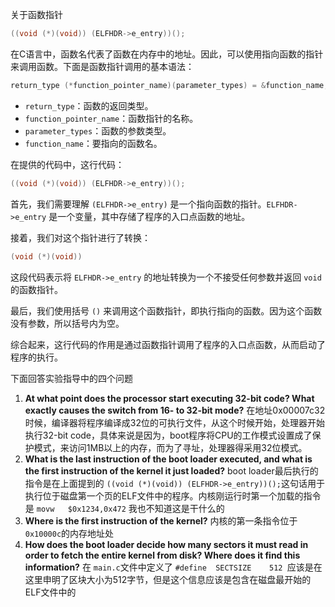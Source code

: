 关于函数指针

```c
((void (*)(void)) (ELFHDR->e_entry))();
```

在C语言中，函数名代表了函数在内存中的地址。因此，可以使用指向函数的指针来调用函数。下面是函数指针调用的基本语法：

```c
return_type (*function_pointer_name)(parameter_types) = &function_name;
```

* `return_type`：函数的返回类型。
* `function_pointer_name`：函数指针的名称。
* `parameter_types`：函数的参数类型。
* `function_name`：要指向的函数名。

在提供的代码中，这行代码：

```c
((void (*)(void)) (ELFHDR->e_entry))();
```

首先，我们需要理解 `(ELFHDR->e_entry)` 是一个指向函数的指针。`ELFHDR->e_entry` 是一个变量，其中存储了程序的入口点函数的地址。

接着，我们对这个指针进行了转换：

```c
(void (*)(void))
```

这段代码表示将 `ELFHDR->e_entry` 的地址转换为一个不接受任何参数并返回 `void` 的函数指针。

最后，我们使用括号 `()` 来调用这个函数指针，即执行指向的函数。因为这个函数没有参数，所以括号内为空。

综合起来，这行代码的作用是通过函数指针调用了程序的入口点函数，从而启动了程序的执行。

下面回答实验指导中的四个问题

1. **At what point does the processor start executing 32-bit code? What exactly causes the switch from 16- to 32-bit mode?**
   在地址0x00007c32时候，编译器将程序编译成32位的可执行文件，从这个时候开始，处理器开始执行32-bit code，具体来说是因为，boot程序将CPU的工作模式设置成了保护模式，来访问1MB以上的内存，而为了寻址，处理器得采用32位模式。
2. **What is the last instruction of the boot loader executed, and what is the first instruction of the kernel it just loaded?**
   boot loader最后执行的指令是在上面提到的 `((void (*)(void)) (ELFHDR->e_entry))();`这句话用于执行位于磁盘第一个页的ELF文件中的程序。内核刚运行时第一个加载的指令是 `movw   $0x1234,0x472` 我也不知道这是干什么的
3. **Where is the first instruction of the kernel?**
   内核的第一条指令位于 `0x10000c`的内存地址处
4. **How does the boot loader decide how many sectors it must read in order to fetch the entire kernel from disk? Where does it find this information?**
   在 `main.c`文件中定义了 `#define  SECTSIZE    512 `应该是在这里申明了区块大小为512字节，但是这个信息应该是包含在磁盘最开始的ELF文件中的
